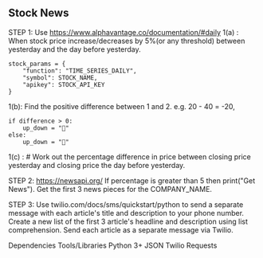 ## Stock News


STEP 1: Use https://www.alphavantage.co/documentation/#daily
1(a) : When stock price increase/decreases by 5%(or any threshold) between yesterday and the day before yesterday.


```
stock_params = {
    "function": "TIME_SERIES_DAILY",
    "symbol": STOCK_NAME,
    "apikey": STOCK_API_KEY
}
```

1(b): Find the positive difference between 1 and 2. e.g. 20 - 40 = -20, 
```
if difference > 0:
    up_down = "🔺"
else:
    up_down = "🔻"
```

1(c) : # Work out the percentage difference in price between closing price yesterday and closing price the day before yesterday.

STEP 2: https://newsapi.org/
If percentage is greater than 5 then print("Get News").
Get the first 3 news pieces for the COMPANY_NAME.


STEP 3: Use twilio.com/docs/sms/quickstart/python to send a separate message with each article's title and description to your phone number.
Create a new list of the first 3 article's headline and description using list comprehension.
Send each article as a separate message via Twilio.

Dependencies Tools/Libraries
Python 3+
JSON
Twilio
Requests
